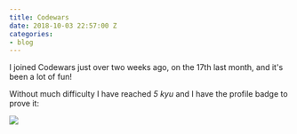 ```yaml
---
title: Codewars
date: 2018-10-03 22:57:00 Z
categories:
- blog
---
```


I joined Codewars just over two weeks ago, on the 17th last month, and it's been a lot of fun!

Without much difficulty I have reached *5 kyu* and I have the profile badge to prove it:

<img src="https://www.codewars.com/users/dafuloth/badges/large">